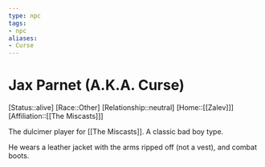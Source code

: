 ```yaml
---
type: npc
tags: 
- npc
aliases:
- Curse
---
```


# Jax Parnet (A.K.A. Curse)
[Status::alive]
[Race::Other]
[Relationship::neutral]
[Home::[[Zalev]]]
[Affiliation::[[The Miscasts]]]

The dulcimer player for [[The Miscasts]]. A classic bad boy type. 

He wears a leather jacket with the arms ripped off (not a vest), and combat boots. 
